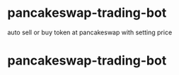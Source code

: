 # pancakeswap-trading-bot
 auto sell or buy token at pancakeswap with setting price
# pancakeswap-trading-bot
